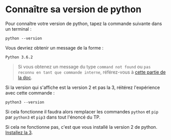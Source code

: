 # Connaître sa version de python

Pour connaître votre version de python, tapez la commande suivante dans un terminal :

```
python --version
```

Vous devriez obtenir un message de la forme :

```
Python 3.6.2
```

> Si vous obtenez un message du type `command not found` ou `pas reconnu en tant que commande interne`, référez-vous à [cette partie de la doc](./regler-les-problemes-de-path.md).

Si la version qui s'affiche est la version 2 et pas la 3, réitérez l'expérience avec cette commande :

```
python3 --version
```

Si cela fonctionne il faudra alors remplacer les commandes `python` et `pip` par `python3` et `pip3` dans tout l'énoncé du TP.

Si cela ne fonctionne pas, c'est que vous installé la version 2 de python. [Installez la 3](https://www.python.org/downloads/).